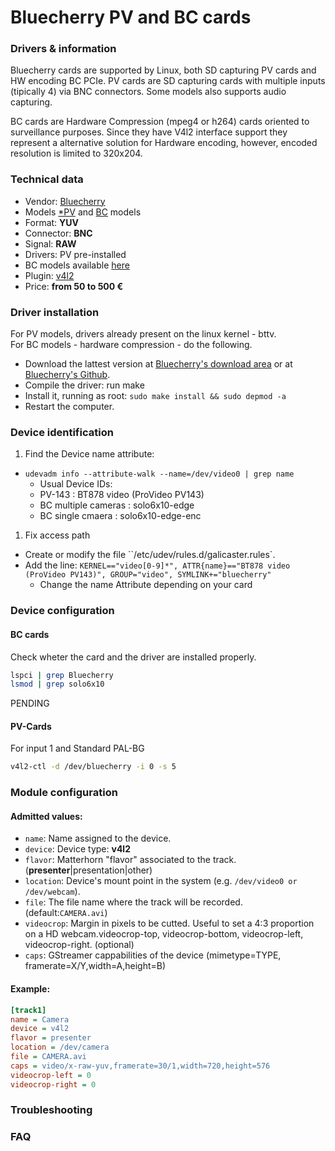 Bluecherry PV and BC cards
==========================

### Drivers & information
Bluecherry cards are supported by Linux, both SD capturing PV cards and HW encoding BC PCIe. PV cards are SD capturing cards with multiple inputs (tipically 4) via BNC connectors. Some models also supports audio capturing.

BC cards are Hardware Compression (mpeg4 or h264) cards oriented to surveillance purposes. Since they have V4l2 interface support they represent a alternative solution for Hardware encoding, however, encoded resolution is limited to 320x204.

### Technical data
* Vendor: [Bluecherry]()
* Models [*PV]() and [BC]() models
* Format: **YUV**
* Connector: **BNC**
* Signal: **RAW**
* Drivers: PV pre-installed
* BC models available [here]()
* Plugin: [v4l2]()
* Price: **from 50 to 500 €**


### Driver installation
For PV models, drivers already present on the linux kernel - bttv.  
For BC models - hardware compression - do the following.

* Download the lattest version at [Bluecherry's download area]() or at [Bluecherry's Github]().
* Compile the driver: run make
* Install it, running as root: `sudo make install && sudo depmod -a`
* Restart the computer.


### Device identification
1. Find the Device name attribute:
  * `udevadm info --attribute-walk --name=/dev/video0 | grep name`
    * Usual Device IDs:
    * PV-143 : BT878 video (ProVideo PV143)
    * BC multiple cameras : solo6x10-edge
    * BC single cmaera : solo6x10-edge-enc
1. Fix access path
  * Create or modify the file ``/etc/udev/rules.d/galicaster.rules`.
  * Add the line: `KERNEL=="video[0-9]*", ATTR{name}=="BT878 video (ProVideo PV143)", GROUP="video", SYMLINK+="bluecherry"`
    * Change the name Attribute depending on your card

### Device configuration
#### BC cards
Check wheter the card and the driver are installed properly.
```bash
lspci | grep Bluecherry
lsmod | grep solo6x10
```
PENDING

#### PV-Cards
For input 1 and Standard PAL-BG
```bash
v4l2-ctl -d /dev/bluecherry -i 0 -s 5
```

### Module configuration
#### Admitted values:
* `name`: Name assigned to the device.
* `device`: Device type: **v4l2**
* `flavor`: Matterhorn "flavor" associated to the track. (**presenter**|presentation|other)
* `location`: Device's mount point in the system (e.g. `/dev/video0 or /dev/webcam`).
* `file`: The file name where the track will be recorded. (default:`CAMERA.avi`)
* `videocrop`: Margin in pixels to be cutted. Useful to set a 4:3 proportion on a HD webcam.videocrop-top, videocrop-bottom, videocrop-left, videocrop-right. (optional)
* `caps`: GStreamer cappabilities of the device (mimetype=TYPE, framerate=X/Y,width=A,height=B)


#### Example:
```ini
[track1]
name = Camera
device = v4l2
flavor = presenter
location = /dev/camera
file = CAMERA.avi
caps = video/x-raw-yuv,framerate=30/1,width=720,height=576
videocrop-left = 0
videocrop-right = 0
```

### Troubleshooting

### FAQ
